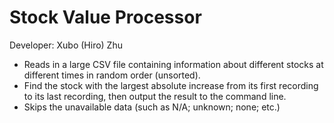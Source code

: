# Stock Value Processor

Developer: Xubo (Hiro) Zhu

-  Reads in a large CSV file containing information about different stocks at different times in random order (unsorted).  
-  Find the stock with the largest absolute increase from its first recording to its last recording, then output the result to the command line.  
-  Skips the unavailable data (such as N/A; unknown; none; etc.) 
